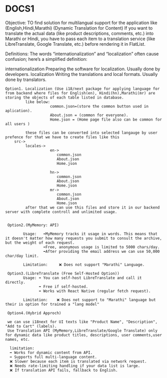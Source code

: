# DOCS1
Objective: TO find solution for multilangual support for the application like (English,Hindi,Marathi)
(Dynamic Translation for Content)
If you want to translate the actual data (like product descriptions, comments, etc.) into Marathi or Hindi, you have to pass each item to a translation service (like LibreTranslate, Google Translate, etc.) before rendering it in FlatList.


Definitions:
  The words “internationalization” and “localization” often cause confusion; here’s a simplified definition:

  internationalization
  Preparing the software for localization. Usually done by developers.
  localization
  Writing the translations and local formats. Usually done by translators.

    Option1. Localization (Use i18/next package for applying language for from backend where files for English(en), Hindi(hn),Marathi(mr) are storing the objects of each table listed in database.
             like below: 
                        common.json=(store the common button used in aplication).
                        About.json = (common for everyone).
                        Home.json = (Home page file also can be common for all users ) 

             these files can be converted into selected langauge by user prefence for that we have to create files like this 
        src->
             locales->
                        en->
                           common.json
                           About.json
                           Home.json

                        hn->
                           common.json
                           About.json
                           Home.json
                        mr-> 
                           common.json
                           About.json
                           Home.json
             after that we can use this files and store it in our backend server with complete controll and unlimited usage.


     Option2.(MyMemory: API)
     
            Usage:   ➡️MyMemory tracks it usage in words. This means that it doesn't matter how many requests you submit to consult the archive, but the weight of each request.
                     ➡️Free, anonymous usage is limited to 5000 chars/day.
                     ➡️After providing the email address we can use 50,000 char/day limit.

            Limitation:     ❌ Does not support "Marathi" Language.
            
     Option3.(LibreTranslate (Free Self-Hosted Option))
            Usage: ➡️ You can self-host LibreTranslate and call it directly.
                   ➡️ Free if self-hosted.
                   ➡️ Works with React Native (regular fetch request).
                   
            Limitation:    ❌ Does not support to "Marathi" language but their is option for trained a "lang model"

     Option4.(Hybrid Approch)
     
     we can use i18next for UI texts like "Product Name", "Description", "Add to Cart" (labels).
     Use Translation API (MyMemory,LibreTranslate/Google Translate) only for dynamic data like product titles, descriptions, user comments,user names, etc.

      limitation:
      ➡️ Works for dynamic content from API.
      ➡️ Supports full multi-language content.
      ❌ Slower because each item is translated via network request.
      ❌ Needs rate-limiting handling if your data list is large.
      ❌ If translation API fails, fallback to English.

     

    
